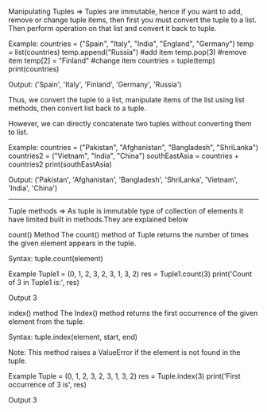 Manipulating Tuples =>
Tuples are immutable, hence if you want to add, remove or change tuple items, then first you must convert the tuple to a list. Then perform operation on that list and convert it back to tuple.

Example:
countries = ("Spain", "Italy", "India", "England", "Germany")
temp = list(countries)
temp.append("Russia")       #add item 
temp.pop(3)                 #remove item
temp[2] = "Finland"         #change item
countries = tuple(temp)
print(countries)

Output:
('Spain', 'Italy', 'Finland', 'Germany', 'Russia')

Thus, we convert the tuple to a list, manipulate items of the list using list methods, then convert list back to a tuple.

However, we can directly concatenate two tuples without converting them to list.

Example:
countries = ("Pakistan", "Afghanistan", "Bangladesh", "ShriLanka")
countries2 = ("Vietnam", "India", "China")
southEastAsia = countries + countries2
print(southEastAsia)

Output:
('Pakistan', 'Afghanistan', 'Bangladesh', 'ShriLanka', 'Vietnam', 'India', 'China')


-------------------------------------------------------
Tuple methods =>
As tuple is immutable type of collection of elements it have limited built in methods.They are explained below

count() Method
The count() method of Tuple returns the number of times the given element appears in the tuple.

Syntax:
tuple.count(element)

Example
Tuple1 = (0, 1, 2, 3, 2, 3, 1, 3, 2)
res = Tuple1.count(3)
print('Count of 3 in Tuple1 is:', res)

Output
3

index() method
The Index() method returns the first occurrence of the given element from the tuple.

Syntax:
tuple.index(element, start, end)

Note: This method raises a ValueError if the element is not found in the tuple.

Example
Tuple = (0, 1, 2, 3, 2, 3, 1, 3, 2)
res = Tuple.index(3)
print('First occurrence of 3 is', res)

Output
3
